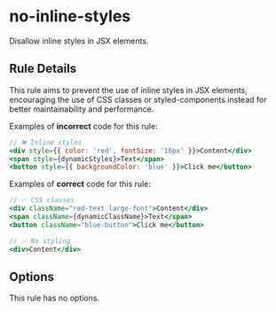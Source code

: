 # no-inline-styles

Disallow inline styles in JSX elements.

## Rule Details

This rule aims to prevent the use of inline styles in JSX elements, encouraging the use of CSS classes or styled-components instead for better maintainability and performance.

Examples of **incorrect** code for this rule:

```jsx
// ❌ Inline styles
<div style={{ color: 'red', fontSize: '16px' }}>Content</div>
<span style={dynamicStyles}>Text</span>
<button style={{ backgroundColor: 'blue' }}>Click me</button>
```

Examples of **correct** code for this rule:

```jsx
// ✅ CSS classes
<div className="red-text large-font">Content</div>
<span className={dynamicClassName}>Text</span>
<button className="blue-button">Click me</button>

// ✅ No styling
<div>Content</div>
```

## Options

This rule has no options.